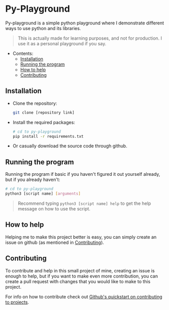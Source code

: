 # Py-Playground

Py-playground is a simple python playground where I demonstrate different ways to use python and its libraries.

> This is actually made for learning purposes, and not for production. I use it as a personal playground if you say.

- Contents:
  - [Installation](#installation)
  - [Running the program](#running-the-program)
  - [How to help](#how-to-help)
  - [Contributing](#contributing)

## Installation

- Clone the repository:

    ```bash
    git clone [repository link]
    ```

- Install the required packages:

   ```bash
   # cd to py-playground
   pip install -r requirements.txt
   ```

- Or casually download the source code through github.

## Running the program

Running the program if basic if you haven't figured it out yourself already, but if you already haven't:

```bash
# cd to py-playground
python3 [script name] [arguments]
```

> Recommend typing `python3 [script name] help` to get the help message on how to use the script.

## How to help

Helping me to make this project better is easy, you can simply create an issue on github (as mentioned in [Contributing](#contributing)).

## Contributing

To contribute and help in this small project of mine, creating an issue is enough to help, but if you want to make even more contribution, you can create a pull request with changes that you would like to make to this project.

For info on how to contribute check out [Github's quickstart on contributing to projects](https://docs.github.com/en/get-started/quickstart/contributing-to-projects).
